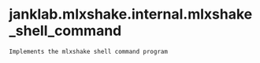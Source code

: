 # janklab.mlxshake.internal.mlxshake_shell_command

```text
Implements the mlxshake shell command program


```

